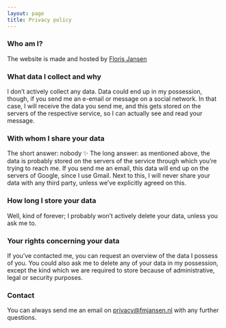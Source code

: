 ```yaml
---
layout: page
title: Privacy policy
---
```


### Who am I?
The website is made and hosted by [Floris Jansen](https://fmjansen.com)

### What data I collect and why
I don’t actively collect any data. Data could end up in my possession, though, if you send me an e-email or message on a social network. In that case, I will receive the data you send me, and this gets stored on the servers of the respective service, so I can actually see and read your message.

### With whom I share your data
The short answer: nobody ✨ The long answer: as mentioned above, the data is probably stored on the servers of the service through which you’re trying to reach me. If you send me an email, this data will end up on the servers of Google, since I use Gmail. Next to this, I will never share your data with any third party, unless we’ve explicitly agreed on this.

### How long I store your data
Well, kind of forever; I probably won’t actively delete your data, unless you ask me to.

### Your rights concerning your data
If you’ve contacted me, you can request an overview of the data I possess of you. You could also ask me to delete any of your data in my possession, except the kind which we are required to store because of administrative, legal or security purposes.

### Contact
You can always send me an email on privacy@fmjansen.nl with any further questions.
